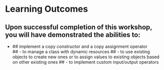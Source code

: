 # Learning Outcomes

## Upon successful completion of this workshop, you will have demonstrated the abilities to:

<ul>
<li> ## implement a copy constructor and a copy assignment operator </li>
## - to manage a class with dynamic resources
## - to use existing objects to create new ones or to assign values to existing objects based on other existing ones
## - to implement custom input/output operators
<ul>
